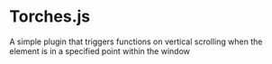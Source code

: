# Torches.js
A simple plugin that triggers functions on vertical scrolling when the element is in a specified point within the window
